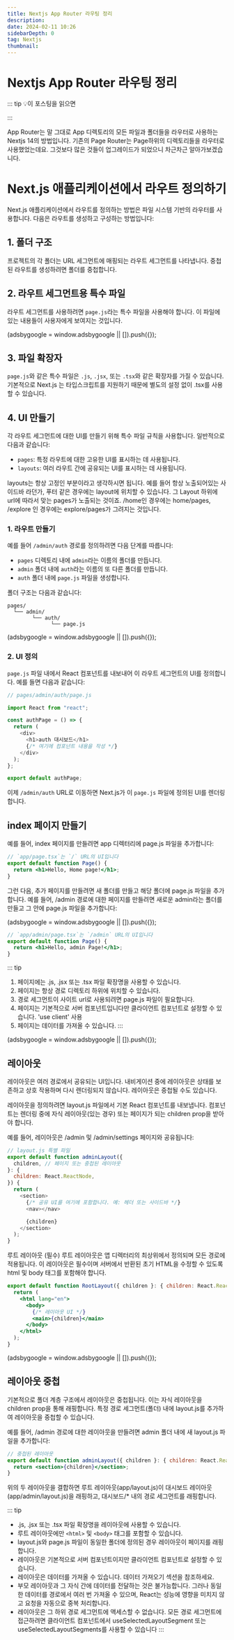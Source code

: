 ```yaml
---
title: Nextjs App Router 라우팅 정리
description:
date: 2024-02-11 10:26
sidebarDepth: 0
tag: Nextjs
thumbnail:
---
```


# Nextjs App Router 라우팅 정리

::: tip 💡이 포스팅을 읽으면

:::

App Router는 말 그대로 App 디렉토리의 모든 파일과 폴더들을 라우터로 사용하는 Nextjs 14의 방법입니다.
기존의 Page Router는 Page하위의 디렉토리들을 라우터로 사용했었는데요. 그것보다 많은 것들이 업그레이드가 되었으니 차근차근 알아가보겠습니다.

# Next.js 애플리케이션에서 라우트 정의하기

Next.js 애플리케이션에서 라우트를 정의하는 방법은 파일 시스템 기반의 라우터를 사용합니다. 다음은 라우트를 생성하고 구성하는 방법입니다:

## 1. 폴더 구조

프로젝트의 각 폴더는 URL 세그먼트에 매핑되는 라우트 세그먼트를 나타냅니다. 중첩된 라우트를 생성하려면 폴더를 중첩합니다.

## 2. 라우트 세그먼트용 특수 파일

라우트 세그먼트를 사용하려면 `page.js`라는 특수 파일을 사용해야 합니다.
이 파일에 있는 내용들이 사용자에게 보여지는 것입니다.

<!-- ui-log 수평형 -->

<ins class="adsbygoogle"
     style="display:block"
     data-ad-client="ca-pub-4877378276818686"
     data-ad-slot="9743150776"
     data-ad-format="auto"
     data-full-width-responsive="true"></ins>
<component is="script">
(adsbygoogle = window.adsbygoogle || []).push({});
</component>

## 3. 파일 확장자

`page.js`와 같은 특수 파일은 `.js`, `.jsx`, 또는 `.tsx`와 같은 확장자를 가질 수 있습니다.
기본적으로 Next.js 는 타입스크립트를 지원하기 때문에 별도의 설정 없이 .tsx를 사용할 수 있습니다.

## 4. UI 만들기

각 라우트 세그먼트에 대한 UI를 만들기 위해 특수 파일 규칙을 사용합니다. 일반적으로 다음과 같습니다:

- `pages`: 특정 라우트에 대한 고유한 UI를 표시하는 데 사용됩니다.
- `layouts`: 여러 라우트 간에 공유되는 UI를 표시하는 데 사용됩니다.

layouts는 항상 고정인 부분이라고 생각하시면 됩니다. 예를 들어 항상 노출되어있는 사이드바 라던가, 푸터 같은 경우에는 layout에 위치할 수 있습니다. 그 Layout 하위에 url에 따라서 맞는 pages가 노출되는 것이죠. /home인 경우에는 home/pages, /explore 인 경우에는 explore/pages가 그려지는 것입니다.

### 1. 라우트 만들기

예를 들어 `/admin/auth` 경로를 정의하려면 다음 단계를 따릅니다:

- `pages` 디렉토리 내에 `admin`라는 이름의 폴더를 만듭니다.
- `admin` 폴더 내에 `auth`라는 이름의 또 다른 폴더를 만듭니다.
- `auth` 폴더 내에 `page.js` 파일을 생성합니다.

폴더 구조는 다음과 같습니다:

```
pages/
  └── admin/
        └── auth/
              └── page.js
```

<!-- ui-log 수평형 -->

<ins class="adsbygoogle"
     style="display:block"
     data-ad-client="ca-pub-4877378276818686"
     data-ad-slot="9743150776"
     data-ad-format="auto"
     data-full-width-responsive="true"></ins>
<component is="script">
(adsbygoogle = window.adsbygoogle || []).push({});
</component>

### 2. UI 정의

`page.js` 파일 내에서 React 컴포넌트를 내보내어 이 라우트 세그먼트의 UI를 정의합니다. 예를 들면 다음과 같습니다:

```js
// pages/admin/auth/page.js

import React from "react";

const authPage = () => {
  return (
    <div>
      <h1>auth 대시보드</h1>
      {/* 여기에 컴포넌트 내용을 작성 */}
    </div>
  );
};

export default authPage;
```

이제 `/admin/auth` URL로 이동하면 Next.js가 이 `page.js` 파일에 정의된 UI를 렌더링합니다.

## index 페이지 만들기

예를 들어, index 페이지를 만들려면 app 디렉터리에 page.js 파일을 추가합니다:

```jsx
// `app/page.tsx`는 `/` URL의 UI입니다
export default function Page() {
  return <h1>Hello, Home page!</h1>;
}
```

그런 다음, 추가 페이지를 만들려면 새 폴더를 만들고 해당 폴더에 page.js 파일을 추가합니다. 예를 들어, /admin 경로에 대한 페이지를 만들려면 새로운 admin라는 폴더를 만들고 그 안에 page.js 파일을 추가합니다:

<!-- ui-log 수평형 -->

<ins class="adsbygoogle"
     style="display:block"
     data-ad-client="ca-pub-4877378276818686"
     data-ad-slot="9743150776"
     data-ad-format="auto"
     data-full-width-responsive="true"></ins>
<component is="script">
(adsbygoogle = window.adsbygoogle || []).push({});
</component>

```jsx
// `app/admin/page.tsx`는 `/admin` URL의 UI입니다
export default function Page() {
  return <h1>Hello, admin Page!</h1>;
}
```

::: tip

1. 페이지에는 .js, .jsx 또는 .tsx 파일 확장명을 사용할 수 있습니다.
2. 페이지는 항상 경로 디렉토리 하위에 위치할 수 있습니다.
3. 경로 세그먼트이 사이트 url로 사용되려면 page.js 파일이 필요합니다.
4. 페이지는 기본적으로 서버 컴포넌트입니다만 클라이언트 컴포넌트로 설정할 수 있습니다. 'use client' 사용
5. 페이지는 데이터를 가져올 수 있습니다.
   :::

 <!-- ui-log 수평형 -->

<ins class="adsbygoogle"
     style="display:block"
     data-ad-client="ca-pub-4877378276818686"
     data-ad-slot="9743150776"
     data-ad-format="auto"
     data-full-width-responsive="true"></ins>
<component is="script">
(adsbygoogle = window.adsbygoogle || []).push({});
</component>

## 레이아웃

레이아웃은 여러 경로에서 공유되는 UI입니다. 내비게이션 중에 레이아웃은 상태를 보존하고 상호 작용하며 다시 렌더링되지 않습니다. 레이아웃은 중첩될 수도 있습니다.

레이아웃을 정의하려면 layout.js 파일에서 기본 React 컴포넌트를 내보냅니다. 컴포넌트는 렌더링 중에 자식 레이아웃(있는 경우) 또는 페이지가 되는 children prop을 받아야 합니다.

예를 들어, 레이아웃은 /admin 및 /admin/settings 페이지와 공유됩니다:

```js
// layout.js 특별 파일
export default function adminLayout({
  children, // 페이지 또는 중첩된 레이아웃
}: {
  children: React.ReactNode,
}) {
  return (
    <section>
      {/* 공유 UI를 여기에 포함합니다. 예: 헤더 또는 사이드바 */}
      <nav></nav>

      {children}
    </section>
  );
}
```

루트 레이아웃 (필수)
루트 레이아웃은 앱 디렉터리의 최상위에서 정의되며 모든 경로에 적용됩니다. 이 레이아웃은 필수이며 서버에서 반환된 초기 HTML을 수정할 수 있도록 html 및 body 태그를 포함해야 합니다.

```jsx
export default function RootLayout({ children }: { children: React.ReactNode }) {
  return (
    <html lang="en">
      <body>
        {/* 레이아웃 UI */}
        <main>{children}</main>
      </body>
    </html>
  );
}
```

<!-- ui-log 수평형 -->

<ins class="adsbygoogle"
     style="display:block"
     data-ad-client="ca-pub-4877378276818686"
     data-ad-slot="9743150776"
     data-ad-format="auto"
     data-full-width-responsive="true"></ins>
<component is="script">
(adsbygoogle = window.adsbygoogle || []).push({});
</component>

## 레이아웃 중첩

기본적으로 폴더 계층 구조에서 레이아웃은 중첩됩니다. 이는 자식 레이아웃을 children prop을 통해 래핑합니다. 특정 경로 세그먼트(폴더) 내에 layout.js를 추가하여 레이아웃을 중첩할 수 있습니다.

예를 들어, /admin 경로에 대한 레이아웃을 만들려면 admin 폴더 내에 새 layout.js 파일을 추가합니다:

```jsx
// 중첩된 레이아웃
export default function adminLayout({ children }: { children: React.ReactNode }) {
  return <section>{children}</section>;
}
```

위의 두 레이아웃을 결합하면 루트 레이아웃(app/layout.js)이 대시보드 레이아웃(app/admin/layout.js)을 래핑하고, 대시보드/\* 내의 경로 세그먼트를 래핑합니다.

::: tip

- .js, .jsx 또는 .tsx 파일 확장명을 레이아웃에 사용할 수 있습니다.
- 루트 레이아웃에만 `<html>` 및 `<body>` 태그를 포함할 수 있습니다.
- layout.js와 page.js 파일이 동일한 폴더에 정의된 경우 레이아웃이 페이지를 래핑합니다.
- 레이아웃은 기본적으로 서버 컴포넌트이지만 클라이언트 컴포넌트로 설정할 수 있습니다.
- 레이아웃은 데이터를 가져올 수 있습니다. 데이터 가져오기 섹션을 참조하세요.
- 부모 레이아웃과 그 자식 간에 데이터를 전달하는 것은 불가능합니다. 그러나 동일한 데이터를 경로에서 여러 번 가져올 수 있으며, React는 성능에 영향을 미치지 않고 요청을 자동으로 중복 처리합니다.
- 레이아웃은 그 하위 경로 세그먼트에 액세스할 수 없습니다. 모든 경로 세그먼트에 접근하려면 클라이언트 컴포넌트에서 useSelectedLayoutSegment 또는 useSelectedLayoutSegments를 사용할 수 있습니다
  :::
